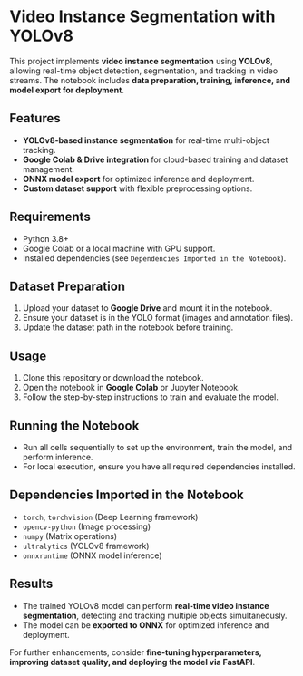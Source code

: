 # Video Instance Segmentation with YOLOv8

This project implements **video instance segmentation** using **YOLOv8**, allowing real-time object detection, segmentation, and tracking in video streams. The notebook includes **data preparation, training, inference, and model export for deployment**.

## Features
- **YOLOv8-based instance segmentation** for real-time multi-object tracking.  
- **Google Colab & Drive integration** for cloud-based training and dataset management.  
- **ONNX model export** for optimized inference and deployment.  
- **Custom dataset support** with flexible preprocessing options.  

## Requirements
- Python 3.8+  
- Google Colab or a local machine with GPU support.  
- Installed dependencies (see `Dependencies Imported in the Notebook`).  

## Dataset Preparation
1. Upload your dataset to **Google Drive** and mount it in the notebook.  
2. Ensure your dataset is in the YOLO format (images and annotation files).  
3. Update the dataset path in the notebook before training.  

## Usage
1. Clone this repository or download the notebook.  
2. Open the notebook in **Google Colab** or Jupyter Notebook.  
3. Follow the step-by-step instructions to train and evaluate the model.  

## Running the Notebook
- Run all cells sequentially to set up the environment, train the model, and perform inference.  
- For local execution, ensure you have all required dependencies installed.  

## Dependencies Imported in the Notebook
- `torch`, `torchvision` (Deep Learning framework)  
- `opencv-python` (Image processing)  
- `numpy` (Matrix operations)  
- `ultralytics` (YOLOv8 framework)  
- `onnxruntime` (ONNX model inference)  

## Results
- The trained YOLOv8 model can perform **real-time video instance segmentation**, detecting and tracking multiple objects simultaneously.  
- The model can be **exported to ONNX** for optimized inference and deployment.  

For further enhancements, consider **fine-tuning hyperparameters, improving dataset quality, and deploying the model via FastAPI**.
